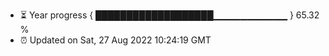 - ⏳ Year progress { ███████████████████▁▁▁▁▁▁▁▁▁▁▁ } 65.32 %
- ⏰ Updated on Sat, 27 Aug 2022 10:24:19 GMT

